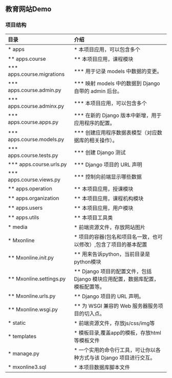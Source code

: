**教育网站Demo**
--------------------------------------------------------------------------------------------------------------------------
### 项目结构
|目录                                    |介绍                                                                           |
|:------                                 |:--------------------                                                          |
|* apps                                  |* 本项目应用，可以包含多个                                                     |
|** apps.course                          |** 本项目应用，课程模块                                                        | 
|*** apps.course.migrations              |*** 用于记录 models 中数据的变更。                                             | 
|*** apps.course.admin.py                |*** 映射 models 中的数据到 Django 自带的 admin 后台。                          | 
|*** apps.course.adminx.py               |*** 本项目应用，可以包含多个                                                   | 
|*** apps.course.apps.py                 |*** 在新的 Django 版本中新增，用于应用程序的配置。                             | 
|*** apps.course.models.py               |*** 创建应用程序数据表模型（对应数据库的相关操作）。                           | 
|*** apps.course.tests.py                |*** 创建 Django 测试                                                           | 
|*** apps.course.urls.py                 |*** Django 项目的 URL 声明                                                     | 
|*** apps.course.views.py                |*** 控制向前端显示哪些数据                                                     | 
|** apps.operation                       |** 本项目应用，授课模块                                                        |
|** apps.organization                    |** 本项目应用，课程机构模块                                                    |
|** apps.users                           |** 本项目应用，用户模块                                                        |
|** apps.utils                           |** 本项目工具类                                                                | 
|* media                                 |* 前端资源文件，存放网站图片                                                   |
|* Mxonline                              |* 项目的容器(包名和项目名一致，也可以修改）,包含了项目的基本配置               |
|** Mxonline._init_.py                   |** 用来告诉python，当前目录是python模块                                        |
|** Mxonline.settings.py                 |** Django 项目的配置文件，包括 Django 模块应用配置，数据库配置，模板配置等。   |      |
|** Mxonline.urls.py                     |** Django 项目的 URL 声明。                                                    |
|** Mxonline.wsgi.py                     |** 为 WSGI 兼容的 Web 服务器服务项目的切入点。                                 |
|* static                                |* 前端资源文件，存放js/css/img等                                               |
|* templates                             |* 模板目录,覆盖app的模板，存放html等模板文件                                   |
|* manage.py                             |* 一个实用的命令行工具，可让你以各种方式与该 Django 项目进行交互。             |
|* mxonline3.sql                         |* 本项目数据库脚本文件                                                         |




